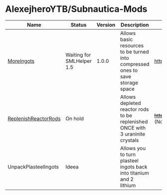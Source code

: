 # AlexejheroYTB/Subnautica-Mods 

| Name | Status | Version | Description | Download Link | 
|-|-|-|-|-|
| <a href=https://github.com/AlexejheroYTB/Subnautica-Mods/tree/master/MoreIngots> MoreIngots </a> | Waiting for SMLHelper 1.5 | 1.0.0 | Allows basic resources to be turned into compressed ones to save storage space | https://www.nexusmods.com/subnautica/mods/60 |
| <a href=https://github.com/AlexejheroYTB/Subnautica-Mods/tree/master/ReplenishReactorRods> ReplenishReactorRods </a> | On hold || Allows depleted reactor rods to be replenished ONCE with 3 uraninite crystals | <strike>https://www.nexusmods.com/subnautica/mods/62</strike> (Not released yet) |
| UnpackPlasteelIngots | Ideea || Allows you to turn plasteel ingots back into titanium and 2 lithium | |
